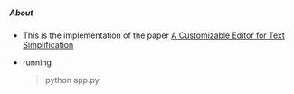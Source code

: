 ##### About

* This is the implementation of the paper [A Customizable Editor for Text Simplification](https://drive.google.com/file/d/0B8JbPdkDj7JZblBqcWVhVWdFTUE/view)

* running
    > python app.py  
      